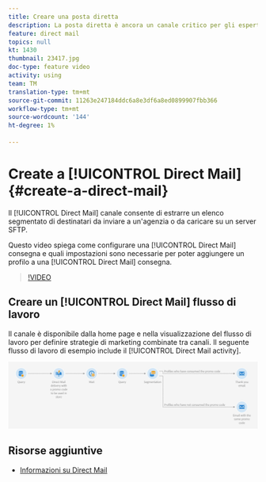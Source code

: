 ```yaml
---
title: Creare una posta diretta
description: La posta diretta è ancora un canale critico per gli esperti di marketing di tutto il mondo e ora possono orchestrare queste interazioni offline insieme a quelle online. Lo stesso motore di comunicazione digitale, come e-mail e dispositivi mobili, ora può personalizzare anche gli invii diretti.
feature: direct mail
topics: null
kt: 1430
thumbnail: 23417.jpg
doc-type: feature video
activity: using
team: TM
translation-type: tm+mt
source-git-commit: 11263e247184ddc6a8e3df6a8ed0899907fbb366
workflow-type: tm+mt
source-wordcount: '144'
ht-degree: 1%

---
```



# Create a [!UICONTROL Direct Mail] {#create-a-direct-mail}

Il [!UICONTROL Direct Mail] canale consente di estrarre un elenco segmentato di destinatari da inviare a un&#39;agenzia o da caricare su un server SFTP.

Questo video spiega come configurare una [!UICONTROL Direct Mail] consegna e quali impostazioni sono necessarie per poter aggiungere un profilo a una [!UICONTROL Direct Mail] consegna.

>[!VIDEO](https://video.tv.adobe.com/v/23417?quality=12)

## Creare un [!UICONTROL Direct Mail] flusso di lavoro

Il canale è disponibile dalla home page e nella visualizzazione del flusso di lavoro per definire strategie di marketing combinate tra canali. Il seguente flusso di lavoro di esempio include il [!UICONTROL Direct Mail activity].

![Immagine flusso di lavoro](/help/assets/direct_mail_examplewf.png)

## Risorse aggiuntive

* [Informazioni su Direct Mail](https://docs.adobe.com/content/help/en/campaign-standard/using/communication-channels/direct-mail/about-direct-mail.html)
